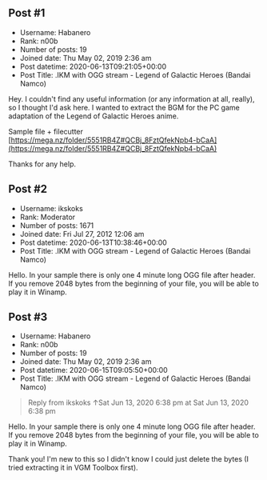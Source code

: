 ## Post #1
- Username: Habanero
- Rank: n00b
- Number of posts: 19
- Joined date: Thu May 02, 2019 2:36 am
- Post datetime: 2020-06-13T09:21:05+00:00
- Post Title: .IKM with OGG stream - Legend of Galactic Heroes (Bandai Namco)

Hey. I couldn't find any useful information (or any information at all, really), so I thought I'd ask here. I wanted to extract the BGM for the PC game adaptation of the Legend of Galactic Heroes anime.

Sample file + filecutter
[https://mega.nz/folder/5551RB4Z#QCBj_8FztQfekNpb4-bCaA](https://mega.nz/folder/5551RB4Z#QCBj_8FztQfekNpb4-bCaA)




Thanks for any help.
## Post #2
- Username: ikskoks
- Rank: Moderator
- Number of posts: 1671
- Joined date: Fri Jul 27, 2012 12:06 am
- Post datetime: 2020-06-13T10:38:46+00:00
- Post Title: .IKM with OGG stream - Legend of Galactic Heroes (Bandai Namco)

Hello. In your sample there is only one 4 minute long OGG file after header. If you remove 2048 bytes from the beginning of your file, you will be able to play it in Winamp.
## Post #3
- Username: Habanero
- Rank: n00b
- Number of posts: 19
- Joined date: Thu May 02, 2019 2:36 am
- Post datetime: 2020-06-15T09:05:50+00:00
- Post Title: .IKM with OGG stream - Legend of Galactic Heroes (Bandai Namco)

> Reply from ikskoks ↑Sat Jun 13, 2020 6:38 pm at Sat Jun 13, 2020 6:38 pm
>
> 
Hello. In your sample there is only one 4 minute long OGG file after header. If you remove 2048 bytes from the beginning of your file, you will be able to play it in Winamp.

Thank you! I'm new to this so I didn't know I could just delete the bytes (I tried extracting it in VGM Toolbox first).
